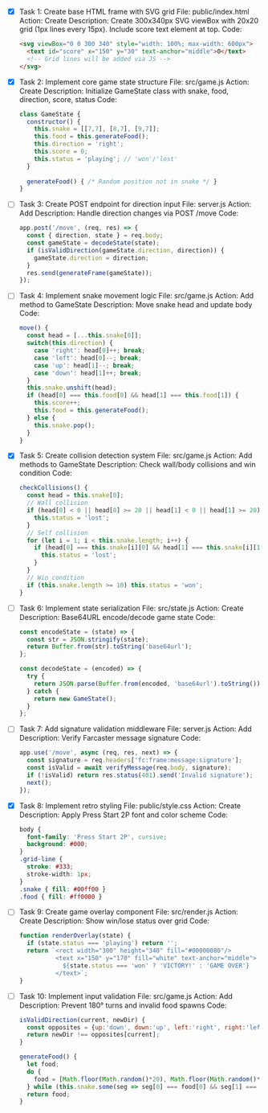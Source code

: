 - [x] Task 1: Create base HTML frame with SVG grid
  File: public/index.html
  Action: Create
  Description: Create 300x340px SVG viewBox with 20x20 grid (1px lines every 15px). Include score text element at top.
  Code:
  ```html
  <svg viewBox="0 0 300 340" style="width: 100%; max-width: 600px">
    <text id="score" x="150" y="30" text-anchor="middle">0</text>
    <!-- Grid lines will be added via JS -->
  </svg>
  ```

- [x] Task 2: Implement core game state structure
  File: src/game.js
  Action: Create
  Description: Initialize GameState class with snake, food, direction, score, status
  Code:
  ```javascript
  class GameState {
    constructor() {
      this.snake = [[7,7], [8,7], [9,7]];
      this.food = this.generateFood();
      this.direction = 'right';
      this.score = 0;
      this.status = 'playing'; // 'won'/'lost'
    }
    
    generateFood() { /* Random position not in snake */ }
  }
  ```

- [ ] Task 3: Create POST endpoint for direction input
  File: server.js
  Action: Add
  Description: Handle direction changes via POST /move
  Code:
  ```javascript
  app.post('/move', (req, res) => {
    const { direction, state } = req.body;
    const gameState = decodeState(state);
    if (isValidDirection(gameState.direction, direction)) {
      gameState.direction = direction;
    }
    res.send(generateFrame(gameState));
  });
  ```

- [ ] Task 4: Implement snake movement logic
  File: src/game.js
  Action: Add method to GameState
  Description: Move snake head and update body
  Code:
  ```javascript
  move() {
    const head = [...this.snake[0]];
    switch(this.direction) {
      case 'right': head[0]++; break;
      case 'left': head[0]--; break;
      case 'up': head[1]--; break;
      case 'down': head[1]++; break;
    }
    this.snake.unshift(head);
    if (head[0] === this.food[0] && head[1] === this.food[1]) {
      this.score++;
      this.food = this.generateFood();
    } else {
      this.snake.pop();
    }
  }
  ```

- [x] Task 5: Create collision detection system
  File: src/game.js
  Action: Add methods to GameState
  Description: Check wall/body collisions and win condition
  Code:
  ```javascript
  checkCollisions() {
    const head = this.snake[0];
    // Wall collision
    if (head[0] < 0 || head[0] >= 20 || head[1] < 0 || head[1] >= 20) {
      this.status = 'lost';
    }
    // Self collision
    for (let i = 1; i < this.snake.length; i++) {
      if (head[0] === this.snake[i][0] && head[1] === this.snake[i][1]) {
        this.status = 'lost';
      }
    }
    // Win condition
    if (this.snake.length >= 10) this.status = 'won';
  }
  ```

- [ ] Task 6: Implement state serialization
  File: src/state.js
  Action: Create
  Description: Base64URL encode/decode game state
  Code:
  ```javascript
  const encodeState = (state) => {
    const str = JSON.stringify(state);
    return Buffer.from(str).toString('base64url');
  };

  const decodeState = (encoded) => {
    try {
      return JSON.parse(Buffer.from(encoded, 'base64url').toString());
    } catch {
      return new GameState();
    }
  };
  ```

- [ ] Task 7: Add signature validation middleware
  File: server.js
  Action: Add
  Description: Verify Farcaster message signature
  Code:
  ```javascript
  app.use('/move', async (req, res, next) => {
    const signature = req.headers['fc:frame:message:signature'];
    const isValid = await verifyMessage(req.body, signature);
    if (!isValid) return res.status(401).send('Invalid signature');
    next();
  });
  ```

- [x] Task 8: Implement retro styling
  File: public/style.css
  Action: Create
  Description: Apply Press Start 2P font and color scheme
  Code:
  ```css
  body {
    font-family: 'Press Start 2P', cursive;
    background: #000;
  }
  .grid-line {
    stroke: #333;
    stroke-width: 1px;
  }
  .snake { fill: #00ff00 }
  .food { fill: #ff0000 }
  ```

- [ ] Task 9: Create game overlay component
  File: src/render.js
  Action: Create
  Description: Show win/lose status over grid
  Code:
  ```javascript
  function renderOverlay(state) {
    if (state.status === 'playing') return '';
    return `<rect width="300" height="340" fill="#00000080"/>
            <text x="150" y="170" fill="white" text-anchor="middle">
              ${state.status === 'won' ? 'VICTORY!' : 'GAME OVER'}
            </text>`;
  }
  ```

- [ ] Task 10: Implement input validation
  File: src/game.js
  Action: Add
  Description: Prevent 180° turns and invalid food spawns
  Code:
  ```javascript
  isValidDirection(current, newDir) {
    const opposites = {up:'down', down:'up', left:'right', right:'left'};
    return newDir !== opposites[current];
  }

  generateFood() {
    let food;
    do {
      food = [Math.floor(Math.random()*20), Math.floor(Math.random()*20)];
    } while (this.snake.some(seg => seg[0] === food[0] && seg[1] === food[1]));
    return food;
  }
  ```
